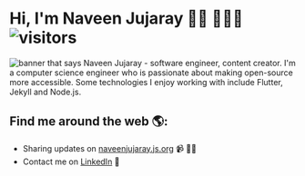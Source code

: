 # Hi, I'm Naveen Jujaray 👋🏼 👨🏻‍💻  ![visitors](https://visitor-badge.glitch.me/badge?page_id=naveenjujaray.naveenjujaray)

<img src="https://github.com/naveenjujaray/naveenjujaray/blob/master/cropped.png?raw=true" alt="banner that says Naveen Jujaray - software engineer, content creator.">
I'm a computer science engineer who is passionate about making open-source more accessible. Some technologies I enjoy working with include Flutter, Jekyll and Node.js.


## Find me around the web 🌎:
- Sharing updates on <a href="https://naveenjujaray.js.org">naveenjujaray.js.org</a> 📹 ✍🏼
- Contact me on <a href="https://www.linkedin.com/in/naveenjujaray/">LinkedIn</a> 💼
